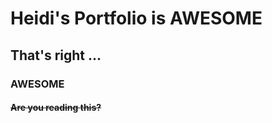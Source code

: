 # Heidi's Portfolio is **AWESOME**

## That's right ...
### **AWESOME**
#### <del>Are you reading this?</del>
